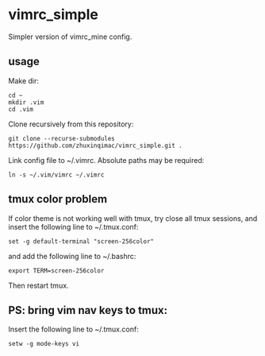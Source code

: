 # vimrc_simple
Simpler version of vimrc_mine config.

## usage
Make dir:
```
cd ~
mkdir .vim
cd .vim
```
Clone recursively from this repository:
```
git clone --recurse-submodules https://github.com/zhuxinqimac/vimrc_simple.git .
```
Link config file to ~/.vimrc. Absolute paths may be required:
```
ln -s ~/.vim/vimrc ~/.vimrc
```

## tmux color problem
If color theme is not working well with tmux, try close all tmux sessions, 
and insert the following line to ~/.tmux.conf:
```
set -g default-terminal "screen-256color"
```
and add the following line to ~/.bashrc:
```
export TERM=screen-256color
```
Then restart tmux.

## PS: bring vim nav keys to tmux:
Insert the following line to ~/.tmux.conf:
```
setw -g mode-keys vi
```
